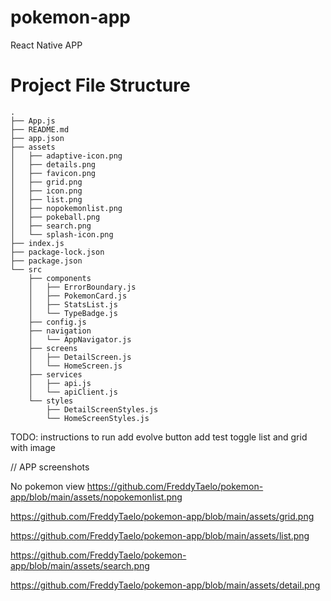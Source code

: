 # pokemon-app
React Native APP

# Project File Structure
```
.
├── App.js
├── README.md
├── app.json
├── assets
│   ├── adaptive-icon.png
│   ├── details.png
│   ├── favicon.png
│   ├── grid.png
│   ├── icon.png
│   ├── list.png
│   ├── nopokemonlist.png
│   ├── pokeball.png
│   ├── search.png
│   └── splash-icon.png
├── index.js
├── package-lock.json
├── package.json
└── src
    ├── components
    │   ├── ErrorBoundary.js
    │   ├── PokemonCard.js
    │   ├── StatsList.js
    │   └── TypeBadge.js
    ├── config.js
    ├── navigation
    │   └── AppNavigator.js
    ├── screens
    │   ├── DetailScreen.js
    │   └── HomeScreen.js
    ├── services
    │   ├── api.js
    │   └── apiClient.js
    └── styles
        ├── DetailScreenStyles.js
        └── HomeScreenStyles.js
```

TODO:
instructions to run
add evolve button
add test
toggle list and grid with image

// APP screenshots

No pokemon view
https://github.com/FreddyTaelo/pokemon-app/blob/main/assets/nopokemonlist.png

https://github.com/FreddyTaelo/pokemon-app/blob/main/assets/grid.png

https://github.com/FreddyTaelo/pokemon-app/blob/main/assets/list.png

https://github.com/FreddyTaelo/pokemon-app/blob/main/assets/search.png

https://github.com/FreddyTaelo/pokemon-app/blob/main/assets/detail.png